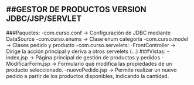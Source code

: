 ##GESTOR DE PRODUCTOS VERSION JDBC/JSP/SERVLET
-----
###Paquetes: 
-com.curso.conf -> Configuración de JDBC mediante DataSource
-com.curso.enums -> Clase enum categoría
-com.curso.model -> Clases pedido y producto
-com.curso.servelets:
  -FrontController -> Dirige la acción principal y deriva a otros servelets (...)
###Vistas:
  -index.jsp -> Página principal de gestión de productos y pedidos
  -ModificarForm.jsp -> Formulario que modifica las propiedades de un producto seleccionado.
  -nuevoPedido.jsp -> Permite realizar un nuevo pedido  a partir de los productos disponibles, indicando la cantidad.
  
  
